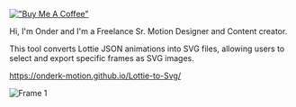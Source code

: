 [!["Buy Me A Coffee"](https://www.buymeacoffee.com/assets/img/custom_images/orange_img.png)](https://www.buymeacoffee.com/onderk_motion)


Hi, I'm Onder and I'm a Freelance Sr. Motion Designer and Content creator.

This tool converts Lottie JSON animations into SVG files, allowing users to select and export specific frames as SVG images.

https://onderk-motion.github.io/Lottie-to-Svg/

![Frame 1](https://github.com/user-attachments/assets/82eb4f73-060d-49e2-9727-ad2d526b9c0f)
